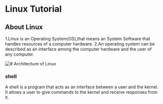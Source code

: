 # Linux Tutorial

## About Linux
1.Linux is an Operating System(OS),that means an System Software that handles resources of a computer hardware.
2.An operating system can be described as an interface among the computer hardware and the user of any computer.

![# Architecture of Linux](https://static.javatpoint.com/linux/images/architecture-of-linux.png)

### shell
A shell is a program that acts as an interface between a user and the kernel. It allows a user to give commands to the kernel and receive responses from it. 
